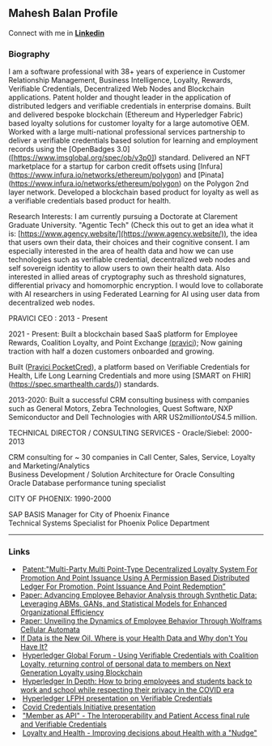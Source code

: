 ## Mahesh Balan Profile


Connect with me in **[Linkedin](https://www.linkedin.com/in/maheshbalan/)**

### Biography

I am a software professional with 38+ years of experience in Customer Relationship Management, Business Intelligence, Loyalty, Rewards, Verifiable Credentials, Decentralized Web Nodes and Blockchain applications. Patent holder and thought leader in the application of distributed ledgers and verifiable credentials in enterprise domains. Built and delivered bespoke blockchain (Ethereum and Hyperledger Fabric) based loyalty solutions for customer loyalty for a large automotive OEM. Worked with a large multi-national professional services partnership to deliver a verifiable credentials based solution for learning and employment records using the [OpenBadges 3.0] ([https://www.imsglobal.org/spec/ob/v3p0]) standard. Delivered an NFT marketplace for a startup for carbon credit offsets using [Infura] (https://www.infura.io/networks/ethereum/polygon) and [Pinata] (https://www.infura.io/networks/ethereum/polygon) on the Polygon 2nd layer network. Developed a blockchain based product for loyalty as well as a verifiable credentials based product for health. 

Research Interests: I am currently pursuing a Doctorate at Clarement Graduate University. "Agentic Tech" (Check this out to get an idea what it is: [https://www.agency.website/](https://www.agency.website/)), the idea that users own their data, their choices and their cognitive consent. I am especially interested in the area of health data and how we can use technologies such as verifiable credential, decentralized web nodes and self sovereign identity to allow users to own their health data. Also interested in allied areas of cryptography such as threshold signatures, differential privacy and homomorphic encryption. I would love to collaborate with AI researchers in using Federated Learning for AI using user data from decentralized web nodes.  
  
PRAVICI CEO : 2013 - Present  
  
2021 - Present: Built a blockchain based SaaS platform for Employee Rewards, Coalition Loyalty, and Point Exchange [(pravici](https://www.pravici.com)); Now gaining traction with half a dozen customers onboarded and growing.

Built ([Pravici PocketCred](https://www.pocketcred.com)), a platform based on Verifiable Credentials for Health, Life Long Learning Credentials and more using [SMART on FHIR] (https://spec.smarthealth.cards/)) standards.

2013-2020: Built a successful CRM consulting business with companies such as General Motors, Zebra Technologies, Quest Software, NXP Semiconductor and Dell Technologies with ARR US$2 million to US$4.5 million.
  
TECHNICAL DIRECTOR / CONSULTING SERVICES - Oracle/Siebel: 2000-2013  
  
CRM consulting for ~ 30 companies in Call Center, Sales, Service, Loyalty and Marketing/Analytics  
Business Development / Solution Architecture for Oracle Consulting  
Oracle Database performance tuning specialist  
  
CITY OF PHOENIX: 1990-2000  
  
SAP BASIS Manager for City of Phoenix Finance  
Technical Systems Specialist for Phoenix Police Department

- - -

### Links

*    [Patent:"Multi-Party Multi Point-Type Decentralized Loyalty System For Promotion And Point Issuance Using A Permission Based Distributed Ledger For Promotion, Point Issuance And Point Redemption”](https://patents.google.com/patent/US11854038B1/en?oq=11854038)
*   [Paper: Advancing Employee Behavior Analysis through Synthetic Data: Leveraging ABMs, GANs, and Statistical Models for Enhanced Organizational Efficiency](https://doi.org/10.48550/arXiv.2409.14197)
*   [Paper: Unveiling the Dynamics of Employee Behavior Through Wolframs Cellular Automata](https://doi.org/10.48550/arXiv.2407.09581)
*   [If Data is the New Oil, Where is your Health Data and Why don't You Have It?](https://www.pocketcred.com/post/if-data-is-the-new-oil-where-is-your-health-data-and-why-don-t-you-have-it)
*    [Hyperledger Global Forum - Using Verifiable Credentials with Coalition Loyalty, returning control of personal data to members on Next Generation Loyalty using Blockchain](https://youtu.be/u5MnHfyEz9E)
*    [Hyperledger In Depth: How to bring employees and students back to work and school while respecting their privacy in the COVID era](https://youtu.be/ZLwPNX3cBnE)
*    [Hyperledger LFPH presentation on Verifiable Credentials](https://bit.ly/3qDK07I)
*    [Covid Credentials Initiative presentation](https://zoom.us/rec/share/Q0KsQ9DoKuI68uvsWRlXJpl4lSv6ZZDjP0tUpnxkfh_ojApWCrQzgYcLBMn-Kzza.D6i3fhxLpcLY64rF)
*    ["Member as API" - The Interoperability and Patient Access final rule and Verifiable Credentials](https://www.pocketcred.com/post/member-as-api-the-interoperability-and-patient-access-final-rule-and-verifiable-credentials)
*    [Loyalty and Health - Improving decisions about Health with a "Nudge"](https://www.pocketcred.com/post/loyalty-and-health-improving-decisions-about-health-with-a-nudge)
